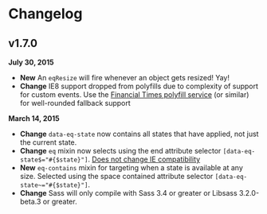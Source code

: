 # Changelog

## v1.7.0
**July 30, 2015**
* **New**  An `eqResize` will fire whenever an object gets resized! Yay!
* **Change** IE8 support dropped from polyfills due to complexity of support for custom events. Use the [Financial Times polyfill service](https://github.com/Financial-Times/polyfill-service) (or similar) for well-rounded fallback support

**March 14, 2015**

* **Change** `data-eq-state` now contains all states that have applied, not just the current state.
* **Change** `eq` mixin now selects using the end attribute selector `[data-eq-state$="#{$state}"]`. [Does not change IE compatibility](http://www.quirksmode.org/css/selectors/#link3)
* **New** `eq-contains` mixin for targeting when a state is available at any size. Selected using the space contained attribute selector `[data-eq-state~="#{$state}"]`.
* **Change** Sass will only compile with Sass 3.4 or greater or Libsass 3.2.0-beta.3 or greater.
